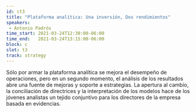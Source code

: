 ```yaml
---
id: ct3
title: "Plataforma analítica: Una inversión, Dos rendimientos"
speakers:
 - Antonio Padrós
time_start: 2021-03-24T12:30:00-06:00
time_end:   2021-03-24T13:15:00-06:00
block: c
slot: t3
track: strategy
---
```


Sólo por armar la plataforma analítica se mejora el desempeño de operaciones, pero en un segundo momento, el análisis de los resultados abre una fuente de mejoras y soporte a estrategias. La apertura al cambio, la conciliación de directrices y la interpretación de los modelos hace de los jóvenes analistas un tejido conjuntivo para los directores de la empresa basada en evidencias.
